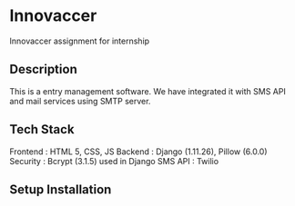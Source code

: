 # Innovaccer
Innovaccer assignment for internship

## Description
This is a entry management software. We have integrated it with SMS API and mail services using SMTP server.

## Tech Stack
Frontend : HTML 5, CSS, JS
Backend  : Django (1.11.26), Pillow (6.0.0)
Security : Bcrypt (3.1.5) used in Django
SMS API  : Twilio

## Setup Installation




